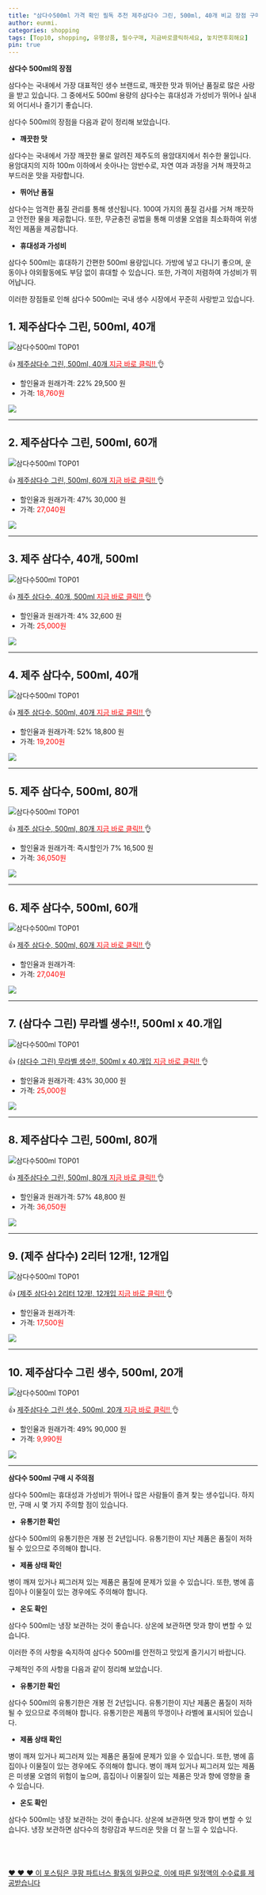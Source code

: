 ```yaml
---
title: "삼다수500ml 가격 확인 필독 추천 제주삼다수 그린, 500ml, 40개 비교 장점 구매가이드"
author: eunmi.
categories: shopping
tags: [Top10, shopping, 유행상품, 필수구매, 지금바로클릭하세요, 놓치면후회해요]
pin: true
---
```

**삼다수 500ml의 장점**

삼다수는 국내에서 가장 대표적인 생수 브랜드로, 깨끗한 맛과 뛰어난 품질로 많은 사랑을 받고 있습니다. 그 중에서도 500ml 용량의 삼다수는 휴대성과 가성비가 뛰어나 실내외 어디서나 즐기기 좋습니다.

삼다수 500ml의 장점을 다음과 같이 정리해 보았습니다.

* **깨끗한 맛**

삼다수는 국내에서 가장 깨끗한 물로 알려진 제주도의 용암대지에서 취수한 물입니다. 용암대지의 지하 100m 이하에서 솟아나는 암반수로, 자연 여과 과정을 거쳐 깨끗하고 부드러운 맛을 자랑합니다.

* **뛰어난 품질**

삼다수는 엄격한 품질 관리를 통해 생산됩니다. 100여 가지의 품질 검사를 거쳐 깨끗하고 안전한 물을 제공합니다. 또한, 무균충전 공법을 통해 미생물 오염을 최소화하여 위생적인 제품을 제공합니다.

* **휴대성과 가성비**

삼다수 500ml는 휴대하기 간편한 500ml 용량입니다. 가방에 넣고 다니기 좋으며, 운동이나 야외활동에도 부담 없이 휴대할 수 있습니다. 또한, 가격이 저렴하여 가성비가 뛰어납니다.

이러한 장점들로 인해 삼다수 500ml는 국내 생수 시장에서 꾸준히 사랑받고 있습니다.

   

## 1. 제주삼다수 그린, 500ml, 40개

![삼다수500ml TOP01](https://thumbnail6.coupangcdn.com/thumbnails/remote/230x230ex/image/retail/images/1157528240547749-9f0ec871-503d-42ff-9345-61f1e8bc0050.jpg)


👍 [제주삼다수 그린, 500ml, 40개 <font color=red> 지금 바로 클릭!! </font> ](https://link.coupang.com/re/AFFSDP?lptag=AF3617701&subid=GithubCoopas&pageKey=7666070794&traceid=V0-153&itemId=14842822781&vendorItemId=86469902027) 👌 


- 할인율과 원래가격: 22%  29,500   원
- 가격: <span style='color:red'>18,760원</span>

[![](/discount_price.png)](https://link.coupang.com/re/AFFSDP?lptag=AF3617701&subid=GithubCoopas&pageKey=7666070794&traceid=V0-153&itemId=14842822781&vendorItemId=86469902027)

---


   

## 2. 제주삼다수 그린, 500ml, 60개

![삼다수500ml TOP01](https://thumbnail9.coupangcdn.com/thumbnails/remote/230x230ex/image/vendor_inventory/6440/8ed56e8b17b99c36df024a08eab275569c61f1bee011123f968147756712.png)


👍 [제주삼다수 그린, 500ml, 60개 <font color=red> 지금 바로 클릭!! </font> ](https://link.coupang.com/re/AFFSDP?lptag=AF3617701&subid=GithubCoopas&pageKey=7666070794&traceid=V0-153&itemId=20137528264&vendorItemId=86469902958) 👌 


- 할인율과 원래가격: 47%  30,000   원
- 가격: <span style='color:red'>27,040원</span>

[![](/discount_price.png)](https://link.coupang.com/re/AFFSDP?lptag=AF3617701&subid=GithubCoopas&pageKey=7666070794&traceid=V0-153&itemId=20137528264&vendorItemId=86469902958)

---


   

## 3. 제주 삼다수, 40개, 500ml

![삼다수500ml TOP01](https://thumbnail9.coupangcdn.com/thumbnails/remote/230x230ex/image/vendor_inventory/adf3/41ad5f0ad3fa3cacc34e20b79d60bdc7af0abd2c9de6285591520a59d278.jpg)


👍 [제주 삼다수, 40개, 500ml <font color=red> 지금 바로 클릭!! </font> ](https://link.coupang.com/re/AFFSDP?lptag=AF3617701&subid=GithubCoopas&pageKey=7713091107&traceid=V0-153&itemId=20680742135&vendorItemId=73763116322) 👌 


- 할인율과 원래가격: 4%  32,600   원
- 가격: <span style='color:red'>25,000원</span>

[![](/discount_price.png)](https://link.coupang.com/re/AFFSDP?lptag=AF3617701&subid=GithubCoopas&pageKey=7713091107&traceid=V0-153&itemId=20680742135&vendorItemId=73763116322)

---


   

## 4. 제주 삼다수, 500ml, 40개

![삼다수500ml TOP01](https://thumbnail9.coupangcdn.com/thumbnails/remote/230x230ex/image/retail/images/f52f8c8a-327e-4913-bcc8-fb7ada6011927648184831387455170.png)


👍 [제주 삼다수, 500ml, 40개 <font color=red> 지금 바로 클릭!! </font> ](https://link.coupang.com/re/AFFSDP?lptag=AF3617701&subid=GithubCoopas&pageKey=5585425593&traceid=V0-153&itemId=19982637571&vendorItemId=86469813544) 👌 


- 할인율과 원래가격: 52%  18,800   원
- 가격: <span style='color:red'>19,200원</span>

[![](/discount_price.png)](https://link.coupang.com/re/AFFSDP?lptag=AF3617701&subid=GithubCoopas&pageKey=5585425593&traceid=V0-153&itemId=19982637571&vendorItemId=86469813544)

---


   

## 5. 제주 삼다수, 500ml, 80개

![삼다수500ml TOP01](https://thumbnail10.coupangcdn.com/thumbnails/remote/230x230ex/image/retail/images/38b5405a-155a-4c99-a1d4-15c9e2818e1c6823446177396237417.png)


👍 [제주 삼다수, 500ml, 80개 <font color=red> 지금 바로 클릭!! </font> ](https://link.coupang.com/re/AFFSDP?lptag=AF3617701&subid=GithubCoopas&pageKey=5585425593&traceid=V0-153&itemId=20398537052&vendorItemId=86469814060) 👌 


- 할인율과 원래가격: 즉시할인가 7%  16,500   원
- 가격: <span style='color:red'>36,050원</span>

[![](/discount_price.png)](https://link.coupang.com/re/AFFSDP?lptag=AF3617701&subid=GithubCoopas&pageKey=5585425593&traceid=V0-153&itemId=20398537052&vendorItemId=86469814060)

---


   

## 6. 제주 삼다수, 500ml, 60개

![삼다수500ml TOP01](https://thumbnail10.coupangcdn.com/thumbnails/remote/230x230ex/image/retail/images/27f85d2f-d4a2-40c1-9f97-eea2ff2f51623680663821809129105.png)


👍 [제주 삼다수, 500ml, 60개 <font color=red> 지금 바로 클릭!! </font> ](https://link.coupang.com/re/AFFSDP?lptag=AF3617701&subid=GithubCoopas&pageKey=5585425593&traceid=V0-153&itemId=17965148596&vendorItemId=86469813989) 👌 


- 할인율과 원래가격: 
- 가격: <span style='color:red'>27,040원</span>

[![](/discount_price.png)](https://link.coupang.com/re/AFFSDP?lptag=AF3617701&subid=GithubCoopas&pageKey=5585425593&traceid=V0-153&itemId=17965148596&vendorItemId=86469813989)

---


   

## 7. (삼다수 그린) 무라벨 생수!!, 500ml x 40.개입

![삼다수500ml TOP01](https://thumbnail7.coupangcdn.com/thumbnails/remote/230x230ex/image/vendor_inventory/a404/4409c172acafd3249e4d990df17074a9731a7670ed1138b89b1fc65956e8.jpg)


👍 [(삼다수 그린) 무라벨 생수!!, 500ml x 40.개입 <font color=red> 지금 바로 클릭!! </font> ](https://link.coupang.com/re/AFFSDP?lptag=AF3617701&subid=GithubCoopas&pageKey=7713084369&traceid=V0-153&itemId=20680704521&vendorItemId=74183721794) 👌 


- 할인율과 원래가격: 43%  30,000   원
- 가격: <span style='color:red'>25,000원</span>

[![](/discount_price.png)](https://link.coupang.com/re/AFFSDP?lptag=AF3617701&subid=GithubCoopas&pageKey=7713084369&traceid=V0-153&itemId=20680704521&vendorItemId=74183721794)

---


   

## 8. 제주삼다수 그린, 500ml, 80개

![삼다수500ml TOP01](https://thumbnail9.coupangcdn.com/thumbnails/remote/230x230ex/image/retail/images/7220345640898274-91c8a9f4-6e1e-4f1c-8fd1-0f3a6abf8561.jpg)


👍 [제주삼다수 그린, 500ml, 80개 <font color=red> 지금 바로 클릭!! </font> ](https://link.coupang.com/re/AFFSDP?lptag=AF3617701&subid=GithubCoopas&pageKey=7666070794&traceid=V0-153&itemId=20288973633&vendorItemId=86469903535) 👌 


- 할인율과 원래가격: 57%  48,800   원
- 가격: <span style='color:red'>36,050원</span>

[![](/discount_price.png)](https://link.coupang.com/re/AFFSDP?lptag=AF3617701&subid=GithubCoopas&pageKey=7666070794&traceid=V0-153&itemId=20288973633&vendorItemId=86469903535)

---


   

## 9. (제주 삼다수) 2리터 12개!, 12개입

![삼다수500ml TOP01](https://thumbnail9.coupangcdn.com/thumbnails/remote/230x230ex/image/vendor_inventory/d0e5/2c9e814aa63970fb265e95540ac73580e46511011c168d34e35334a091e4.jpg)


👍 [(제주 삼다수) 2리터 12개!, 12개입 <font color=red> 지금 바로 클릭!! </font> ](https://link.coupang.com/re/AFFSDP?lptag=AF3617701&subid=GithubCoopas&pageKey=7713085042&traceid=V0-153&itemId=20680708205&vendorItemId=76920665905) 👌 


- 할인율과 원래가격: 
- 가격: <span style='color:red'>17,500원</span>

[![](/discount_price.png)](https://link.coupang.com/re/AFFSDP?lptag=AF3617701&subid=GithubCoopas&pageKey=7713085042&traceid=V0-153&itemId=20680708205&vendorItemId=76920665905)

---


   

## 10. 제주삼다수 그린 생수, 500ml, 20개

![삼다수500ml TOP01](https://thumbnail10.coupangcdn.com/thumbnails/remote/230x230ex/image/vendor_inventory/bdf3/f636651c1ccb211231ec469efcad9187b7cbeea2d11bb3c08594bcca590c.jpg)


👍 [제주삼다수 그린 생수, 500ml, 20개 <font color=red> 지금 바로 클릭!! </font> ](https://link.coupang.com/re/AFFSDP?lptag=AF3617701&subid=GithubCoopas&pageKey=7666070794&traceid=V0-153&itemId=18617279616&vendorItemId=85905225588) 👌 


- 할인율과 원래가격: 49%  90,000   원
- 가격: <span style='color:red'>9,990원</span>

[![](/discount_price.png)](https://link.coupang.com/re/AFFSDP?lptag=AF3617701&subid=GithubCoopas&pageKey=7666070794&traceid=V0-153&itemId=18617279616&vendorItemId=85905225588)

---
**삼다수 500ml 구매 시 주의점**

삼다수 500ml는 휴대성과 가성비가 뛰어나 많은 사람들이 즐겨 찾는 생수입니다. 하지만, 구매 시 몇 가지 주의할 점이 있습니다.

* **유통기한 확인**

삼다수 500ml의 유통기한은 개봉 전 2년입니다. 유통기한이 지난 제품은 품질이 저하될 수 있으므로 주의해야 합니다.

* **제품 상태 확인**

병이 깨져 있거나 찌그러져 있는 제품은 품질에 문제가 있을 수 있습니다. 또한, 병에 흠집이나 이물질이 있는 경우에도 주의해야 합니다.

* **온도 확인**

삼다수 500ml는 냉장 보관하는 것이 좋습니다. 상온에 보관하면 맛과 향이 변할 수 있습니다.

이러한 주의 사항을 숙지하여 삼다수 500ml를 안전하고 맛있게 즐기시기 바랍니다.

구체적인 주의 사항을 다음과 같이 정리해 보았습니다.

* **유통기한 확인**

삼다수 500ml의 유통기한은 개봉 전 2년입니다. 유통기한이 지난 제품은 품질이 저하될 수 있으므로 주의해야 합니다. 유통기한은 제품의 뚜껑이나 라벨에 표시되어 있습니다.

* **제품 상태 확인**

병이 깨져 있거나 찌그러져 있는 제품은 품질에 문제가 있을 수 있습니다. 또한, 병에 흠집이나 이물질이 있는 경우에도 주의해야 합니다. 병이 깨져 있거나 찌그러져 있는 제품은 미생물 오염의 위험이 높으며, 흠집이나 이물질이 있는 제품은 맛과 향에 영향을 줄 수 있습니다.

* **온도 확인**

삼다수 500ml는 냉장 보관하는 것이 좋습니다. 상온에 보관하면 맛과 향이 변할 수 있습니다. 냉장 보관하면 삼다수의 청량감과 부드러운 맛을 더 잘 느낄 수 있습니다.<br><br><br><br><br> [ ❤ ❤ ❤ 이 포스팅은 쿠팡 파트너스 활동의 일환으로, 이에 따른 일정액의 수수료를 제공받습니다](https://link.coupang.com/a/bcEFyh)